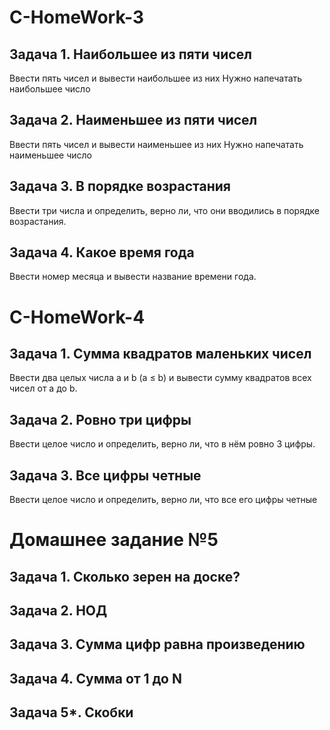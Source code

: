 # C-HomeWork-3
## Задача 1. Наибольшее из пяти чисел
Ввести пять чисел и вывести наибольшее из них
Нужно напечатать наибольшее число
## Задача 2. Наименьшее из пяти чисел
Ввести пять чисел и вывести наименьшее из них
Нужно напечатать наименьшее число
## Задача 3. В порядке возрастания
Ввести три числа и определить, верно ли, что они вводились в порядке
возрастания.
## Задача 4. Какое время года
Ввести номер месяца и вывести название времени года.
# C-HomeWork-4
## Задача 1. Сумма квадратов маленьких чисел
Ввести два целых числа a и b (a ≤ b) и вывести сумму квадратов всех чисел от a
до b.
## Задача 2. Ровно три цифры
Ввести целое число и определить, верно ли, что в нём ровно 3 цифры.
## Задача 3. Все цифры четные
Ввести целое число и определить, верно ли, что все его цифры четные

# Домашнее задание №5
## Задача 1. Сколько зерен на доске?
## Задача 2. НОД
## Задача 3. Сумма цифр равна произведению
## Задача 4. Сумма от 1 до N
## Задача 5*. Скобки